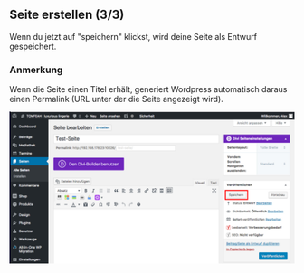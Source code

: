 ## Seite erstellen (3/3)

Wenn du jetzt auf "speichern" klickst, wird deine Seite als Entwurf gespeichert.

### Anmerkung
Wenn die Seite einen Titel erhält, generiert Wordpress automatisch daraus einen Permalink (URL unter der die Seite angezeigt wird).

![image](./assets/save.jpg)
